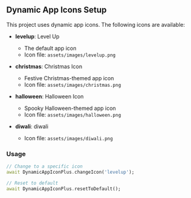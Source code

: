 ## Dynamic App Icons Setup

This project uses dynamic app icons. The following icons are available:

- **levelup**: Level Up
  - The default app icon
  - Icon file: `assets/images/levelup.png`

- **christmas**: Christmas Icon
  - Festive Christmas-themed app icon
  - Icon file: `assets/images/christmas.png`

- **halloween**: Halloween Icon
  - Spooky Halloween-themed app icon
  - Icon file: `assets/images/halloween.png`

- **diwali**: diwali
  - Icon file: `assets/images/diwali.png`

### Usage

```dart
// Change to a specific icon
await DynamicAppIconPlus.changeIcon('levelup');

// Reset to default
await DynamicAppIconPlus.resetToDefault();
```
